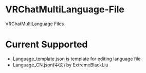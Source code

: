 # VRChatMultiLanguage-File
VRChatMultiLanguage Files

# Current Supported
- Language_template.json is template for editing language file
- Language_CN.json(中文) by ExtremeBlackLiu

